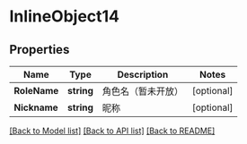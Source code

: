 # InlineObject14

## Properties

Name | Type | Description | Notes
------------ | ------------- | ------------- | -------------
**RoleName** | **string** | 角色名（暂未开放） | [optional] 
**Nickname** | **string** | 昵称 | [optional] 

[[Back to Model list]](../README.md#documentation-for-models) [[Back to API list]](../README.md#documentation-for-api-endpoints) [[Back to README]](../README.md)


